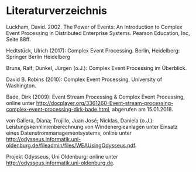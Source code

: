 # Literaturverzeichnis

Luckham, David. 2002. The Power of Events: An Introduction to Complex Event Processing in Distributed Enterprise Systems. Pearson Education, Inc, Seite 88ff.

Hedtstück, Ulrich (2017): Complex Event Processing. Berlin, Heidelberg: Springer Berlin Heidelberg

Bruns, Ralf; Dunkel, Jürgen (o.J.): Complex Event Processing im Überblick.

David B. Robins (2010): Complex Event Processing, University of Washington.

Bade, Dirk (2009): Event Stream Processing & Complex Event Processing, online unter http://docplayer.org/3361260-Event-stream-processing-complex-event-processing-dirk-bade.html, abgerufen am 15.01.2018.

von Gallera, Diana; Trujillo, Juan José; Nicklas, Daniela (o.J.): Leistungskennlinienberechnung von
Windenergieanlagen unter Einsatz eines
Datenstrommanagementsystems, online unter http://odysseus.informatik.uni-oldenburg.de/fileadmin/files/WEAUsingOdysseus.pdf.  

Projekt Odysseus, Uni Oldenburg: online unter http://odysseus.informatik.uni-oldenburg.de.